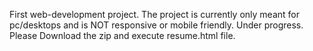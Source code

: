 First web-development project.
The project is currently only meant for pc/desktops and is NOT responsive or mobile friendly.
Under progress.
Please Download the zip and execute resume.html file.

